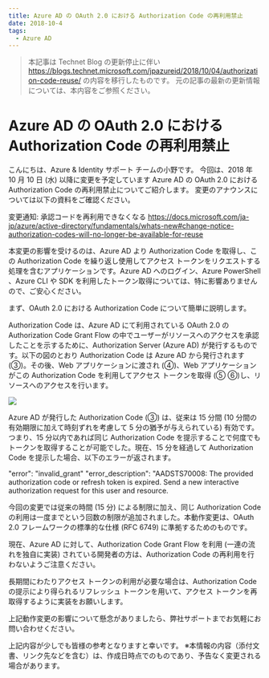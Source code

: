```yaml
---
title: Azure AD の OAuth 2.0 における Authorization Code の再利用禁止
date: 2018-10-4
tags:
  - Azure AD
---
```


> 本記事は Technet Blog の更新停止に伴い https://blogs.technet.microsoft.com/jpazureid/2018/10/04/authorization-code-reuse/ の内容を移行したものです。
> 元の記事の最新の更新情報については、本内容をご参照ください。

# Azure AD の OAuth 2.0 における Authorization Code の再利用禁止

こんにちは、Azure & Identity サポート チームの小野です。
今回は、2018 年 10 月 10 日 (水) 以降に変更を予定しています Azure AD の OAuth 2.0 における Authorization Code の再利用禁止についてご紹介します。
変更のアナウンスについては以下の資料をご確認ください。

変更通知: 承認コードを再利用できなくなる
https://docs.microsoft.com/ja-jp/azure/active-directory/fundamentals/whats-new#change-notice-authorization-codes-will-no-longer-be-available-for-reuse

本変更の影響を受けるのは、Azure AD より Authorization Code を取得し、この Authorization Code を繰り返し使用してアクセス トークンをリクエストする処理を含むアプリケーションです。Azure AD へのログイン、Azure PowerShell 、Azure CLI や SDK を利用したトークン取得については、特に影響ありませんので、ご安心ください。

まず、OAuth 2.0 における Authorization Code について簡単に説明します。

Authorization Code は、Azure AD にて利用されている OAuth 2.0 の Authorization Code Grant Flow の中でユーザーがリソースへのアクセスを承認したことを示するために、Authorization Server (Azure AD) が発行するものです。以下の図のとおり Authorization Code は Azure AD から発行されます (③)。その後、Web アプリケーションに渡され (④)、Web アプリケーションがこの Authorization Code を利用してアクセス トークンを取得 (⑤ ⑥)し、リソースへのアクセスを行います。

![](./powershell-module/AuthorizationCodeFlow.png)

Azure AD が発行した Authorization Code (③) は、従来は 15 分間 (10 分間の有効期限に加えて時刻ずれを考慮して 5 分の猶予が与えられている) 有効です。つまり、15 分以内であれば同じ Authorization Code を提示することで何度でもトークンを取得することが可能でした。現在、15 分を経過して Authorization Code を提示した場合、以下のエラーが返されます。

"error": "invalid_grant"
"error_description": "AADSTS70008: The provided authorization code or refresh token is expired. Send a new interactive authorization request for this user and resource.

今回の変更では従来の時間 (15 分) による制限に加え、同じ Authorization Code の利用は一度までという回数の制限が追加されました。本動作変更は、OAuth 2.0 フレームワークの標準的な仕様 (RFC 6749) に準拠するためのものです。

現在、Azure AD に対して、Authorization Code Grant Flow を利用 (一連の流れを独自に実装) されている開発者の方は、Authorization Code の再利用を行わないようご注意ください。

長期間にわたりアクセス トークンの利用が必要な場合は、Authorization Code の提示により得られるリフレッシュ トークンを用いて、アクセス トークンを再取得するように実装をお願いします。

上記動作変更の影響について懸念がありましたら、弊社サポートまでお気軽にお問い合わせください。

上記内容が少しでも皆様の参考となりますと幸いです。
※本情報の内容（添付文書、リンク先などを含む）は、作成日時点でのものであり、予告なく変更される場合があります。

